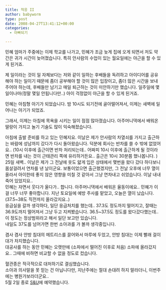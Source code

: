 ```yaml
---
title: 적응 II
author: babyworm
type: post
date: 2008-04-27T13:41:12+00:00
categories:
  - 아빠되기

---
```

민혜 엄마가 주중에는 이제 학교를 나가고, 민혜가 조금 늦게 집에 오게 되면서 저도 약간은 귀가 시간이 늦어졌습니다. 특히 안사람의 수업이 있는 월요일에는 야근을 할 수 있게 된거죠.

제 일이라는 것이 일 자체보다는 저와 같이 일하는 후배들을 독려하고 아이디어를 공유해야 하는 일이기 때문에 좀더 공부해야 할 것이 많은 입장이고, 좀더 많은 시간을 보내주어야 하는데, 후배들만 남기고 매일 퇴근하는 것이 미안하기만 했습니다. 일주일에 몇 일이나마(정말 몇일 안됩니다만..) 아이 걱정없이 야근을 할 수 있게 된거죠.

민혜는 아침형 아기가 되었습니다. 밤 10시도 되기전에 골아떨어져서, 이제는 새벽에 일어나는 아기가 되었죠.

그래서, 이제는 아침에 목욕을 시키는 일이 점점 많아졌습니다. 아주머니댁에서 배워온 딸랑이 가지고 놀기 기술도 많이 익숙해졌습니다.

아침에 출발 준비를 하고 있는 민혜지요. 이날은 제가 안사람의 차열쇠를 가지고 출근하는 바람에 성남까지 갔다가 다시 돌아왔습니다. 덕분에 회사는 반차를 쓸 수 밖에 없었어요.. (10시 이후에 출근이면 반차 처리되는데.. 어짜피 10시 이후에 출근하게 될 것이라면 반차를 내는 것이 근태관리 쪽에 유리하거든요.. 출근은 10시 30분쯤 했나봅니다. )  
25일 새벽.. 이날은 제가 그 전날에 옷도 얇게 입은 상태에서 몇번을 왔다 갔다 하다보니 몸살걸려서 연차를 낸 날이군요. 보통이었으면 출근했겠지만, 그 전날 오후에 너무 열이 올라서 아이한테 좋지 않은 영향을 미칠 것 같아서 그냥 연차내고 쉬었습니다. 이날 내내 죽어 있었지요..  
민혜는 자면서 웃다가 울다가.. 합니다. 아주머니댁에서 배워온 율동이에요.. 민혜가 이걸 너무 너무 좋아합니다. 지난 토요일에 예방 주사를 맡았고, 오늘은 열이 났습니다. (37.5~38도 직전까지 올라갔지요..)  
응급실을 갈까 생각하다, 일단 응급처치를 했는데.. 37.3도 정도까지 떨어지고, 잘때는 36.9도까지 떨어져서 그냥 두고 지켜봤습니다. 36.5~37.5도 정도를 왔다갔다했는데.. 이 정도는 정상범위라고 해서 일단 보고만 있습니다.  
내일도 37도를 넘어가면 한번 소아과를 가 볼까 생각중입니다.

겸사 겸사 안방 침대의 메트리스를 끌어와서 마루에 두었고, 안방 침대는 이제 빨래 걸이대가 차지했습니다.  
대공사를 하는 동안 민혜는 오랫만에 (소파에서 떨어진 이후로 처음) 소파에 올라갔지요.. 그때에 비하면 비교할 수 없을 정도로 컸습니다.

혈관종은 적극적으로 대처하기로 결심했습니다.  
소아과 의사말을 못 믿는 건 아닙니다만, 지난주에는 절대 손대려 하지 말라더니, 이번주에는 병원가보라더군요..  
5월 2일 종로 <a href="http://snulaser.co.kr/" target="_blank">S&U</a>에 예약했습니다.
